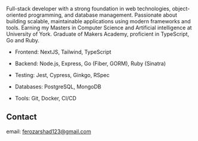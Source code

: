 Full-stack developer with a strong foundation in web technologies, object-oriented programming, and database management. Passionate about building scalable, maintainable applications using modern frameworks and tools. Earning my Masters in Computer Science and Artificial intelligence at University of York. Graduate of Makers Academy, proficient in TypeScript, Go and Ruby.

- Frontend: NextJS, Tailwind, TypeScript

- Backend: Node.js, Express, Go (Fiber, GORM), Ruby (Sinatra)

- Testing: Jest, Cypress, Ginkgo, RSpec

- Databases: PostgreSQL, MongoDB

- Tools: Git, Docker, CI/CD

## Contact

email: [ferozarshad123@gmail.com](mailto:ferozarshad123@gmail.com)
